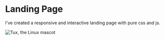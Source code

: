 # Landing Page
I've created a responsive and interactive landing page with pure css and js.

![Tux, the Linux mascot](./assets/github.gif)
